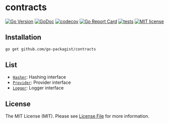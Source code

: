 # contracts

[![Go Version](https://badgen.net/github/release/go-packagist/contracts/stable)](https://github.com/go-packagist/contracts/releases)
[![GoDoc](https://pkg.go.dev/badge/github.com/go-packagist/contracts)](https://pkg.go.dev/github.com/go-packagist/contracts)
[![codecov](https://codecov.io/gh/go-packagist/contracts/branch/master/graph/badge.svg?token=5TWGQ9DIRU)](https://codecov.io/gh/go-packagist/contracts)
[![Go Report Card](https://goreportcard.com/badge/github.com/go-packagist/contracts)](https://goreportcard.com/report/github.com/go-packagist/contracts)
[![tests](https://github.com/go-packagist/contracts/actions/workflows/go.yml/badge.svg)](https://github.com/go-packagist/contracts/actions/workflows/go.yml)
[![MIT license](https://img.shields.io/badge/license-MIT-brightgreen.svg)](https://opensource.org/licenses/MIT)

## Installation

```bash
go get github.com/go-packagist/contracts
```

## List

- [`Hasher`](hashing): Hashing interface
- [`Provider`](provider): Provider interface
- [`Logger`](logger): Logger interface

## License

The MIT License (MIT). Please see [License File](LICENSE) for more information.
